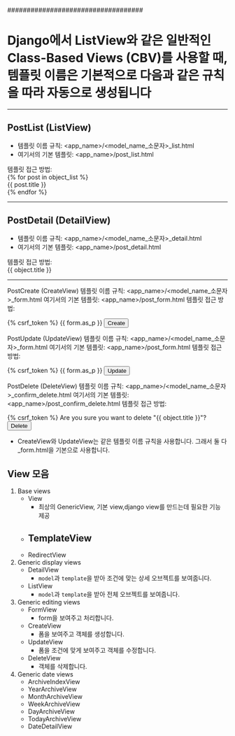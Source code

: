###################################

# Django에서 ListView와 같은 일반적인 Class-Based Views (CBV)를 사용할 때, 템플릿 이름은 기본적으로 다음과 같은 규칙을 따라 자동으로 생성됩니다

---

## PostList (ListView)

- 템플릿 이름 규칙: <app_name>/<model_name_소문자>_list.html
- 여기서의 기본 템플릿: <app_name>/post_list.html

템플릿 접근 방법: <br>
{% for post in object_list %} <br>
{{ post.title }} <br>
{% endfor %} <br>

---

## PostDetail (DetailView)

- 템플릿 이름 규칙: <app_name>/<model_name_소문자>_detail.html
- 여기서의 기본 템플릿: <app_name>/post_detail.html

템플릿 접근 방법: <br>
{{ object.title }}

---

PostCreate (CreateView)
템플릿 이름 규칙: <app_name>/<model_name_소문자>_form.html
여기서의 기본 템플릿: <app_name>/post_form.html
템플릿 접근 방법:
<form method="post">
    {% csrf_token %}
    {{ form.as_p }}
    <button type="submit">Create</button>
</form>


PostUpdate (UpdateView)
템플릿 이름 규칙: <app_name>/<model_name_소문자>_form.html
여기서의 기본 템플릿: <app_name>/post_form.html
템플릿 접근 방법:
<form method="post">
    {% csrf_token %}
    {{ form.as_p }}
    <button type="submit">Update</button>
</form>


PostDelete (DeleteView)
템플릿 이름 규칙:  <app_name>/<model_name_소문자>_confirm_delete.html
여기서의 기본 템플릿: <app_name>/post_confirm_delete.html
템플릿 접근 방법:
<form method="post">
    {% csrf_token %}
    Are you sure you want to delete "{{ object.title }}"?
    <button type="submit">Delete</button>
</form>

* CreateView와 UpdateView는 같은 템플릿 이름 규칙을 사용합니다. 그래서 둘 다 _form.html을 기본으로 사용합니다.

## View 모음

1. Base views
    - View
        - 최상의 GenericView, 기본 view,django view를 만드는데 필요한 기능 제공
    - TemplateView
      - 
    - RedirectView
2. Generic display views
    - DetailView
        - `model`과 `template`을 받아 조건에 맞는 상세 오브젝트를 보여줍니다.
    - ListView
        - `model`과 `template`을 받아 전체 오브젝트를 보여줍니다.
3. Generic editing views
    - FormView
        - form을 보여주고 처리합니다.
    - CreateView
        - 폼을 보여주고 객체를 생성합니다.
    - UpdateView
        - 폼을 조건에 맞게 보여주고 객체를 수정합니다.
    - DeleteView
        - 객체를 삭제합니다.
4. Generic date views
    - ArchiveIndexView
    - YearArchiveView
    - MonthArchiveView
    - WeekArchiveView
    - DayArchiveView
    - TodayArchiveView
    - DateDetailView